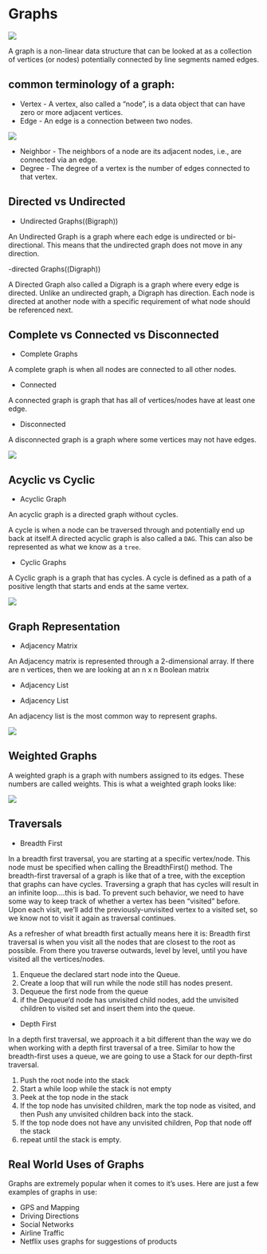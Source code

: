 # Graphs

![](https://algorist.com/images/figures/graph-data-structures-L.png)

A graph is a non-linear data structure that can be looked at as a collection of vertices (or nodes) potentially connected by line segments named edges.

##  common terminology  of a graph: 
- Vertex - A vertex, also called a “node”, is a data object that can have zero or more adjacent vertices.
- Edge - An edge is a connection between two nodes.

![](https://adrianmejia.com/images/graph-parts.jpg)

- Neighbor - The neighbors of a node are its adjacent nodes, i.e., are connected via an edge.
- Degree - The degree of a vertex is the number of edges connected to that vertex.



## Directed vs Undirected

- Undirected Graphs((Bigraph))

An Undirected Graph is a graph where each edge is undirected or bi-directional. This means that the undirected graph does not move in any direction.

-directed Graphs((Digraph))

 A Directed Graph also called a Digraph is a graph where every edge is directed.
Unlike an undirected graph, a Digraph has direction. Each node is directed at another node with a specific requirement of what node should be referenced next.


## Complete vs Connected vs Disconnected

- Complete Graphs

A complete graph is when all nodes are connected to all other nodes.

- Connected

A connected graph is graph that has all of vertices/nodes have at least one edge.

- Disconnected

A disconnected graph is a graph where some vertices may not have edges.

![](https://adrianmejia.com/images/connected-vs-complete-graph.jpg)


## Acyclic vs Cyclic

- Acyclic Graph

An acyclic graph is a directed graph without cycles.

A cycle is when a node can be traversed through and potentially end up back at itself.A directed acyclic graph is also called a `DAG`. This can also be represented as what we know as a `tree`.


- Cyclic Graphs

A Cyclic graph is a graph that has cycles.
A cycle is defined as a path of a positive length that starts and ends at the same vertex.

![](https://miro.medium.com/max/1536/1*lsf_f_JGXKA_JEPzFNMwCQ.png)

## Graph Representation

- Adjacency Matrix

An Adjacency matrix is represented through a 2-dimensional array. If there are n vertices, then we are looking at an n x n Boolean matrix

- Adjacency List

- Adjacency List

An adjacency list is the most common way to represent graphs.

![](https://notes.shichao.io/clrs/figure_22.2.png)

## Weighted Graphs

A weighted graph is a graph with numbers assigned to its edges. These numbers are called weights. This is what a weighted graph looks like:


![](https://miro.medium.com/max/1536/1*FvCzzcpYVwyB759QKoDCOQ.png)


## Traversals

- Breadth First

In a breadth first traversal, you are starting at a specific vertex/node. This node must be specified when calling the BreadthFirst() method. The breadth-first traversal of a graph is like that of a tree, with the exception that graphs can have cycles. Traversing a graph that has cycles will result in an infinite loop….this is bad. To prevent such behavior, we need to have some way to keep track of whether a vertex has been “visited” before. Upon each visit, we’ll add the previously-unvisited vertex to a visited set, so we know not to visit it again as traversal continues.

As a refresher of what breadth first actually means here it is: Breadth first traversal is when you visit all the nodes that are closest to the root as possible. From there you traverse outwards, level by level, until you have visited all the vertices/nodes.

1.  Enqueue the declared start node into the Queue.
2. Create a loop that will run while the node still has nodes present.
3. Dequeue the first node from the queue
4. if the Dequeue‘d node has unvisited child nodes, add the unvisited children to visited set and insert them into the queue.



- Depth First

In a depth first traversal, we approach it a bit different than the way we do when working with a depth first traversal of a tree. Similar to how the breadth-first uses a queue, we are going to use a Stack for our depth-first traversal.


1. Push the root node into the stack
2. Start a while loop while the stack is not empty
3. Peek at the top node in the stack
4. If the top node has unvisited children, mark the top node as visited, and then Push any unvisited children back into the stack.
5. If the top node does not have any unvisited children, Pop that node off the stack
6. repeat until the stack is empty.


## Real World Uses of Graphs


Graphs are extremely popular when it comes to it’s uses. Here are just a few examples of graphs in use:

- GPS and Mapping
- Driving Directions
- Social Networks
- Airline Traffic
- Netflix uses graphs for suggestions of products